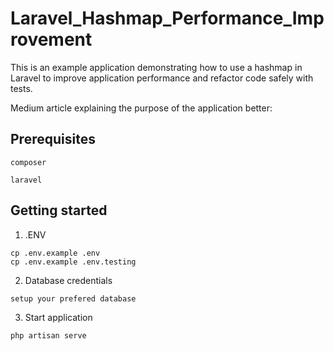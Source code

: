 # Laravel_Hashmap_Performance_Improvement

This is an example application demonstrating how to use a hashmap in Laravel to improve application performance and refactor code safely with tests.

Medium article explaining the purpose of the application better:

## Prerequisites

```
composer 
```

```
laravel
```

## Getting started

1. .ENV

```
cp .env.example .env
cp .env.example .env.testing
```

2. Database credentials
```
setup your prefered database
```

3. Start application

```
php artisan serve
```
